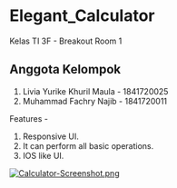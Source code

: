 # Elegant_Calculator

Kelas TI 3F - Breakout Room 1

## Anggota Kelompok

1. Livia Yurike Khuril Maula - 1841720025
2. Muhammad Fachry Najib - 1841720011

Features - 
1) Responsive UI.
2) It can perform all basic operations.
3) IOS like UI.

[![Calculator-Screenshot.png](https://i.postimg.cc/nzqysW22/Calculator-Screenshot.png)](https://postimg.cc/phXG4qg5)
